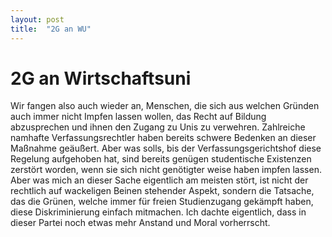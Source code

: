 ```yaml
---
layout: post
title:  "2G an WU"
---
```


# 2G an Wirtschaftsuni

Wir fangen also auch wieder an, Menschen, die sich aus welchen Gründen auch immer nicht Impfen lassen wollen, das Recht auf Bildung abzusprechen und ihnen den Zugang zu Unis zu verwehren. Zahlreiche namhafte Verfassungsrechtler haben bereits schwere Bedenken an dieser Maßnahme geäußert. Aber was solls, bis der Verfassungsgerichtshof diese Regelung aufgehoben hat, sind bereits genügen studentische Existenzen zerstört worden, wenn sie sich nicht genötigter weise haben impfen lassen. Aber was mich an dieser Sache eigentlich am meisten stört, ist nicht der rechtlich auf wackeligen Beinen stehender Aspekt, sondern die Tatsache, das die Grünen, welche immer für freien Studienzugang gekämpft haben, diese Diskriminierung einfach mitmachen. Ich dachte eigentlich, dass in dieser Partei noch etwas mehr Anstand und Moral vorherrscht.